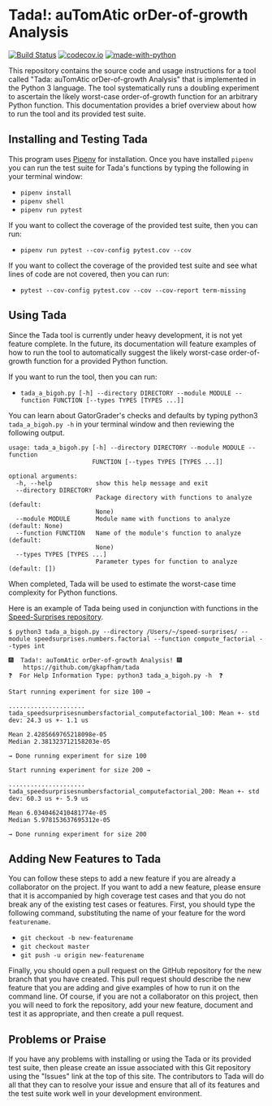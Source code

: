 # Tada!: auTomAtic orDer-of-growth Analysis

[![Build Status](https://api.travis-ci.org/gkapfham/tada.svg?branch=master)](https://travis-ci.org/gkapfham/tada) [![codecov.io](http://codecov.io/github/gkapfham/tada/coverage.svg?branch=master)](http://codecov.io/github/gkapfham/tada?branch=master) [![made-with-python](https://img.shields.io/badge/Made%20with-Python-orange.svg)](https://www.python.org/)

This repository contains the source code and usage instructions for a tool
called "Tada: auTomAtic orDer-of-growth Analysis" that is implemented in the
Python 3 language. The tool systematically runs a doubling experiment to
ascertain the likely worst-case order-of-growth function for an arbitrary Python
function. This documentation provides a brief overview about how to run the tool
and its provided test suite.

## Installing and Testing Tada

This program uses [Pipenv](https://github.com/pypa/pipenv) for installation.
Once you have installed `pipenv` you can run the test suite for Tada's functions
by typing the following in your terminal window:

- `pipenv install`
- `pipenv shell`
- `pipenv run pytest`

If you want to collect the coverage of the provided test suite, then you can
run:

- `pipenv run pytest --cov-config pytest.cov --cov`

If you want to collect the coverage of the provided test suite and see what
lines of code are not covered, then you can run:

- `pytest --cov-config pytest.cov --cov --cov-report term-missing`

## Using Tada

Since the Tada tool is currently under heavy development, it is not yet feature
complete. In the future, its documentation will feature examples of how to run
the tool to automatically suggest the likely worst-case order-of-growth function
for a provided Python function.

If you want to run the tool, then you can run:

- `tada_a_bigoh.py [-h] --directory DIRECTORY --module MODULE --function FUNCTION [--types TYPES [TYPES ...]]`

You can learn about GatorGrader's checks and defaults by typing python3
`tada_a_bigoh.py -h` in your terminal window and then reviewing the following
output.

```
usage: tada_a_bigoh.py [-h] --directory DIRECTORY --module MODULE --function
                       FUNCTION [--types TYPES [TYPES ...]]

optional arguments:
  -h, --help            show this help message and exit
  --directory DIRECTORY
                        Package directory with functions to analyze (default:
                        None)
  --module MODULE       Module name with functions to analyze (default: None)
  --function FUNCTION   Name of the module's function to analyze (default:
                        None)
  --types TYPES [TYPES ...]
                        Parameter types for function to analyze (default: [])
```

When completed, Tada will be used to estimate the worst-case time complexity for
Python functions.

Here is an example of Tada being used in conjunction with functions in the
[Speed-Surprises repository](https://github.com/gkapfham/speed-surprises).

```
$ python3 tada_a_bigoh.py --directory /Users/~/speed-surprises/ --module speedsurprises.numbers.factorial --function compute_factorial --types int

🎆  Tada!: auTomAtic orDer-of-growth Analysis! 🎆
    https://github.com/gkapfham/tada
❓  For Help Information Type: python3 tada_a_bigoh.py -h  ❓

Start running experiment for size 100 →

.....................
tada_speedsurprisesnumbersfactorial_computefactorial_100: Mean +- std dev: 24.3 us +- 1.1 us

Mean 2.4285669765218098e-05
Median 2.381323712158203e-05

→ Done running experiment for size 100

Start running experiment for size 200 →

.....................
tada_speedsurprisesnumbersfactorial_computefactorial_200: Mean +- std dev: 60.3 us +- 5.9 us

Mean 6.0340462410481774e-05
Median 5.978153637695312e-05

→ Done running experiment for size 200
```

## Adding New Features to Tada

You can follow these steps to add a new feature if you are already a
collaborator on the project. If you want to add a new feature, please ensure
that it is accompanied by high coverage test cases and that you do not break any
of the existing test cases or features. First, you should type the following
command, substituting the name of your feature for the word `featurename`.

- `git checkout -b new-featurename`
- `git checkout master`
- `git push -u origin new-featurename`

Finally, you should open a pull request on the GitHub repository for the new
branch that you have created. This pull request should describe the new feature
that you are adding and give examples of how to run it on the command line. Of
course, if you are not a collaborator on this project, then you will need to
fork the repository, add your new feature, document and test it as appropriate,
and then create a pull request.

## Problems or Praise

If you have any problems with installing or using the Tada or its provided test
suite, then please create an issue associated with this Git repository using the
"Issues" link at the top of this site. The contributors to Tada will do all that
they can to resolve your issue and ensure that all of its features and the test
suite work well in your development environment.
